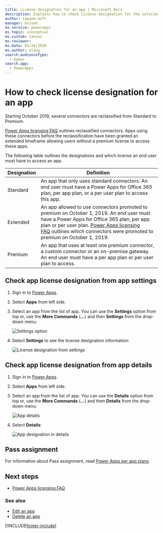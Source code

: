 ```yaml
---
title: License designation for an app | Microsoft Docs
description: Explains how to check license designation for the selected app
author: tapanm-msft
manager: kvivek
ms.service: powerapps
ms.topic: conceptual
ms.custom: canvas
ms.reviewer: 
ms.date: 03/24/2020
ms.author: alaug
search.audienceType: 
  - maker
search.app: 
  - PowerApps
---
```


# How to check license designation for an app

Starting October 2019, several connectors are reclassified from Standard to Premium.

[Power Apps licensing FAQ](/power-platform/admin/powerapps-flow-licensing-faq#office-365) outlines
reclassified connectors. Apps using these connectors before the
reclassification have been granted an extended timeframe allowing users
without a premium license to access these apps.

The following table outlines the designations and which license an end user must have to access an app.

| **Designation​** | **Definition**
|-|-|
| Standard​ | An app that only uses standard connectors. An end user must have a Power Apps for Office 365 plan, per app plan, or a per user plan to access this app.
| Extended​ | An app allowed to use connectors promoted to premium on October 1, 2019.​ An end user must have a Power Apps for Office 365 plan, per app plan or per user plan. [Power Apps licensing FAQ](/power-platform/admin/powerapps-flow-licensing-faq#office-365) outlines which connectors were promoted to premium on October 1, 2019.
| Premium​ | An app that uses at least one premium connector, a custom connector or an on-premise gateway. An end user must have a per app plan or per user plan to access.

## Check app license designation from app settings

1. Sign in to [Power Apps](https://make.powerapps.com).

1. Select **Apps** from left side.

1. Select an app from the list of app. You can use the **Settings** option from top or, use the **More Commands** (**...**) and then **Settings** from the drop-down menu:

    ![Settings option](media/license-designation/app-settings.png)

1. Select **Settings** to see the license designation information:

    ![License designation from settings](media/license-designation/settings-license-designation.png)

## Check app license designation from app details

1. Sign in to [Power Apps](https://make.powerapps.com).

1. Select **Apps** from left side.

1. Select an app from the list of app. You can use the **Details** option from top or, use the **More Commands** (**...**) and then **Details** from the drop-down menu:

    ![App details](media/license-designation/app-details.png)

1. Select **Details**:

    ![App designation in details](media/license-designation/app-details-page.png)

## Pass assignment

For information about Pass assignment, read [Power Apps per app
plans](/power-platform/admin/about-powerapps-perapp#step-three-set-up-apps-to-use-per-app-plans).

## Next steps

- [Power Apps licensing FAQ](/power-platform/admin/powerapps-flow-licensing-faq)

### See also

- [Edit an app](edit-app.md)
- [Delete an app](delete-app.md)


[!INCLUDE[footer-include](../../includes/footer-banner.md)]